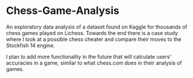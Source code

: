 # Chess-Game-Analysis
An exploratory data analysis of a dataset found on Kaggle for thousands of chess games played on Lichess. Towards the end there is a case study where I look at a possible chess cheater and compare their moves to the Stockfish 14 engine.

I plan to add more functionality in the future that will calculate users' accuracies in a game, similar to what chess.com does in their analysis of games.
